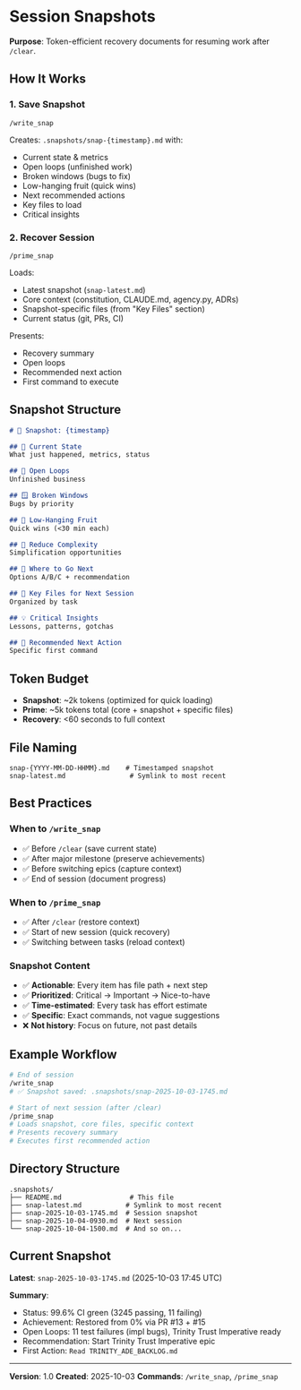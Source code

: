 # Session Snapshots

**Purpose**: Token-efficient recovery documents for resuming work after `/clear`.

## How It Works

### 1. Save Snapshot
```
/write_snap
```
Creates: `.snapshots/snap-{timestamp}.md` with:
- Current state & metrics
- Open loops (unfinished work)
- Broken windows (bugs to fix)
- Low-hanging fruit (quick wins)
- Next recommended actions
- Key files to load
- Critical insights

### 2. Recover Session
```
/prime_snap
```
Loads:
- Latest snapshot (`snap-latest.md`)
- Core context (constitution, CLAUDE.md, agency.py, ADRs)
- Snapshot-specific files (from "Key Files" section)
- Current status (git, PRs, CI)

Presents:
- Recovery summary
- Open loops
- Recommended next action
- First command to execute

## Snapshot Structure

```markdown
# 📸 Snapshot: {timestamp}

## 🎯 Current State
What just happened, metrics, status

## 🔄 Open Loops
Unfinished business

## 🪟 Broken Windows
Bugs by priority

## 🍎 Low-Hanging Fruit
Quick wins (<30 min each)

## 🔻 Reduce Complexity
Simplification opportunities

## 🎯 Where to Go Next
Options A/B/C + recommendation

## 📂 Key Files for Next Session
Organized by task

## 💡 Critical Insights
Lessons, patterns, gotchas

## 🚀 Recommended Next Action
Specific first command
```

## Token Budget

- **Snapshot**: ~2k tokens (optimized for quick loading)
- **Prime**: ~5k tokens total (core + snapshot + specific files)
- **Recovery**: <60 seconds to full context

## File Naming

```
snap-{YYYY-MM-DD-HHMM}.md    # Timestamped snapshot
snap-latest.md                # Symlink to most recent
```

## Best Practices

### When to `/write_snap`
- ✅ Before `/clear` (save current state)
- ✅ After major milestone (preserve achievements)
- ✅ Before switching epics (capture context)
- ✅ End of session (document progress)

### When to `/prime_snap`
- ✅ After `/clear` (restore context)
- ✅ Start of new session (quick recovery)
- ✅ Switching between tasks (reload context)

### Snapshot Content
- ✅ **Actionable**: Every item has file path + next step
- ✅ **Prioritized**: Critical → Important → Nice-to-have
- ✅ **Time-estimated**: Every task has effort estimate
- ✅ **Specific**: Exact commands, not vague suggestions
- ❌ **Not history**: Focus on future, not past details

## Example Workflow

```bash
# End of session
/write_snap
# ✅ Snapshot saved: .snapshots/snap-2025-10-03-1745.md

# Start of next session (after /clear)
/prime_snap
# Loads snapshot, core files, specific context
# Presents recovery summary
# Executes first recommended action
```

## Directory Structure

```
.snapshots/
├── README.md                 # This file
├── snap-latest.md           # Symlink to most recent
├── snap-2025-10-03-1745.md  # Session snapshot
├── snap-2025-10-04-0930.md  # Next session
└── snap-2025-10-04-1500.md  # And so on...
```

## Current Snapshot

**Latest**: `snap-2025-10-03-1745.md` (2025-10-03 17:45 UTC)

**Summary**:
- Status: 99.6% CI green (3245 passing, 11 failing)
- Achievement: Restored from 0% via PR #13 + #15
- Open Loops: 11 test failures (impl bugs), Trinity Trust Imperative ready
- Recommendation: Start Trinity Trust Imperative epic
- First Action: `Read TRINITY_ADE_BACKLOG.md`

---

**Version**: 1.0
**Created**: 2025-10-03
**Commands**: `/write_snap`, `/prime_snap`
